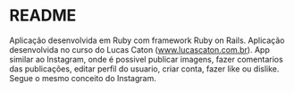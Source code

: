 # README

Aplicação desenvolvida em Ruby com framework Ruby on Rails.
Aplicação desenvolvida no curso do Lucas Caton (www.lucascaton.com.br).
App similar ao Instagram, onde é possivel publicar imagens, fazer comentarios das publicações, editar perfil do usuario, criar conta, fazer like ou dislike. Segue o mesmo conceito do Instagram.
